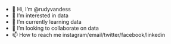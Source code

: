 - 👋 Hi, I’m @rudyvandess
- 👀 I’m interested in data
- 🌱 I’m currently learning data
- 💞️ I’m looking to collaborate on data
- 📫 How to reach me instagram/email/twitter/facebook/linkedin

<!---
rudyvandess/rudyvandess is a ✨ special ✨ repository because its `README.md` (this file) appears on your GitHub profile.
You can click the Preview link to take a look at your changes.
--->
